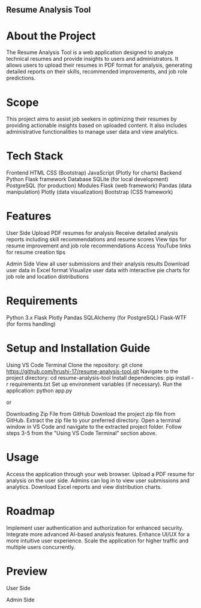 ## Resume Analysis Tool
# About the Project
The Resume Analysis Tool is a web application designed to analyze technical resumes and provide insights to users and administrators. It allows users to upload their resumes in PDF format for analysis, generating detailed reports on their skills, recommended improvements, and job role predictions.

# Scope
This project aims to assist job seekers in optimizing their resumes by providing actionable insights based on uploaded content. It also includes administrative functionalities to manage user data and view analytics.

# Tech Stack
Frontend
HTML
CSS (Bootstrap)
JavaScript (Plotly for charts)
Backend
Python
Flask framework
Database
SQLite (for local development)
PostgreSQL (for production)
Modules
Flask (web framework)
Pandas (data manipulation)
Plotly (data visualization)
Bootstrap (CSS framework)

# Features
User Side
Upload PDF resumes for analysis
Receive detailed analysis reports including skill recommendations and resume scores
View tips for resume improvement and job role recommendations
Access YouTube links for resume creation tips

Admin Side
View all user submissions and their analysis results
Download user data in Excel format
Visualize user data with interactive pie charts for job role and location distributions

# Requirements
Python 3.x
Flask
Plotly
Pandas
SQLAlchemy (for PostgreSQL)
Flask-WTF (for forms handling)

# Setup and Installation Guide
Using VS Code Terminal
Clone the repository:
git clone https://github.com/hrushi-17/resume-analysis-tool.git
Navigate to the project directory:
cd resume-analysis-tool
Install dependencies:
pip install -r requirements.txt
Set up environment variables (if necessary).
Run the application:
python app.py

or

Downloading Zip File from GitHub
Download the project zip file from GitHub.
Extract the zip file to your preferred directory.
Open a terminal window in VS Code and navigate to the extracted project folder.
Follow steps 3-5 from the "Using VS Code Terminal" section above.

# Usage
Access the application through your web browser.
Upload a PDF resume for analysis on the user side.
Admins can log in to view user submissions and analytics.
Download Excel reports and view distribution charts.

# Roadmap
Implement user authentication and authorization for enhanced security.
Integrate more advanced AI-based analysis features.
Enhance UI/UX for a more intuitive user experience.
Scale the application for higher traffic and multiple users concurrently.

# Preview
User Side

Admin Side
